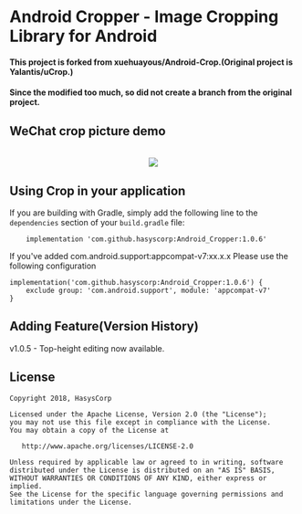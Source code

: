 # Android Cropper - Image Cropping Library for Android

#### This project is forked from xuehuayous/Android-Crop.(Original project is Yalantis/uCrop.)
#### Since the modified too much, so did not create a branch from the original project.

## WeChat crop picture demo
<br/>
<div align="center"><img src="https://github.com/hasyscorp/Android_Cropper/blob/master/wechat_demo.gif?raw=true" /></div>

## Using Crop in your application

If you are building with Gradle, simply add the following line to the `dependencies` section of your `build.gradle` file:

```
	implementation 'com.github.hasyscorp:Android_Cropper:1.0.6'
```

If you've added com.android.support:appcompat-v7:xx.x.x Please use the following configuration

    implementation('com.github.hasyscorp:Android_Cropper:1.0.6') {
        exclude group: 'com.android.support', module: 'appcompat-v7'
    }

## Adding Feature(Version History)
v1.0.5 - Top-height editing now available.

## License

    Copyright 2018, HasysCorp

    Licensed under the Apache License, Version 2.0 (the "License");
    you may not use this file except in compliance with the License.
    You may obtain a copy of the License at

       http://www.apache.org/licenses/LICENSE-2.0

    Unless required by applicable law or agreed to in writing, software
    distributed under the License is distributed on an "AS IS" BASIS,
    WITHOUT WARRANTIES OR CONDITIONS OF ANY KIND, either express or implied.
    See the License for the specific language governing permissions and
    limitations under the License.
